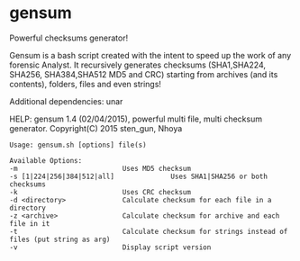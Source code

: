 # gensum
Powerful checksums generator!

Gensum is a bash script created with the intent to speed up the work of any forensic Analyst.
It recursively generates checksums (SHA1,SHA224, SHA256, SHA384,SHA512 MD5 and CRC) starting from archives (and its contents), folders, files and even strings!

Additional dependencies: unar

HELP:
	gensum 1.4 (02/04/2015), powerful multi file, multi checksum generator.
	Copyright(C) 2015 sten_gun, Nhoya  
	
	Usage: gensum.sh [options] file(s)
	
	Available Options:
	-m                          Uses MD5 checksum
	-s [1|224|256|384|512|all]              Uses SHA1|SHA256 or both checksums
	-k                          Uses CRC checksum
	-d <directory>              Calculate checksum for each file in a directory
	-z <archive>                Calculate checksum for archive and each file in it
	-t                          Calculate checksum for strings instead of files (put string as arg)
	-v                          Display script version
